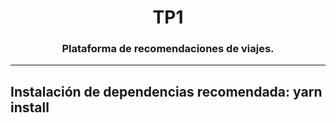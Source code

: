 <h1 align="center">
    <b>TP1</b>
    <br>
</h1>

<h3 align="center">Plataforma de recomendaciones de viajes.
</h3>

---

<h2>
    Instalación de dependencias recomendada: <span> yarn install </span>
</h2>
